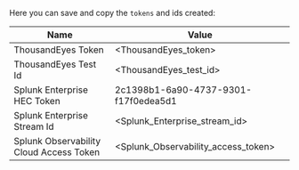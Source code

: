Here you can save and copy the `tokens` and ids created:

| Name                                    | Value                                                      |
|-----------------------------------------|------------------------------------------------------------|
| ThousandEyes Token                      | <ThousandEyes_token>                                       |
| ThousandEyes Test Id                    | <ThousandEyes_test_id>                                     |
| Splunk Enterprise HEC Token             | 2c1398b1-6a90-4737-9301-f17f0edea5d1                       |
| Splunk Enterprise Stream Id             | <Splunk_Enterprise_stream_id>                              |
| Splunk Observability Cloud Access Token | <Splunk_Observability_access_token>                        |